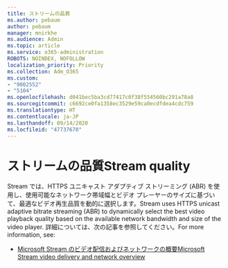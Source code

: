 ```yaml
---
title: ストリームの品質
ms.author: pebaum
author: pebaum
manager: mnirkhe
ms.audience: Admin
ms.topic: article
ms.service: o365-administration
ROBOTS: NOINDEX, NOFOLLOW
localization_priority: Priority
ms.collection: Adm_O365
ms.custom:
- "9002552"
- "5104"
ms.openlocfilehash: d041bec5ba3cd77417c0f38f554560bc291a78a8
ms.sourcegitcommit: c6692ce0fa1358ec3529e59ca0ecdfdea4cdc759
ms.translationtype: HT
ms.contentlocale: ja-JP
ms.lasthandoff: 09/14/2020
ms.locfileid: "47737670"
---
```

# <a name="stream-quality"></a><span data-ttu-id="a4754-102">ストリームの品質</span><span class="sxs-lookup"><span data-stu-id="a4754-102">Stream quality</span></span>

<span data-ttu-id="a4754-103">Stream では、HTTPS ユニキャスト アダプティブ ストリーミング (ABR) を使用し、使用可能なネットワーク帯域幅とビデオ プレーヤーのサイズに基づいて、最適なビデオ再生品質を動的に選択します。</span><span class="sxs-lookup"><span data-stu-id="a4754-103">Stream uses HTTPS unicast adaptive bitrate streaming (ABR) to dynamically select the best video playback quality based on the available network bandwidth and size of the video player.</span></span> <span data-ttu-id="a4754-104">詳細については、次の記事を参照してください。</span><span class="sxs-lookup"><span data-stu-id="a4754-104">For more information, see:</span></span>

- [<span data-ttu-id="a4754-105">Microsoft Stream のビデオ配信およびネットワークの概要</span><span class="sxs-lookup"><span data-stu-id="a4754-105">Microsoft Stream video delivery and network overview</span></span>](https://docs.microsoft.com/stream/network-overview)
